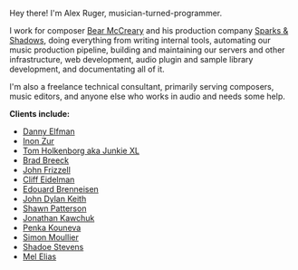 Hey there! I'm Alex Ruger, musician-turned-programmer.


I work for composer [Bear McCreary](https://bearmccreary.com/) and his production company [Sparks & Shadows](https://sparksandshadows.com/), doing everything from writing internal tools, automating our music production pipeline, building and maintaining our servers and other infrastructure, web development, audio plugin and sample library development, and documentating all of it.

<!-- I believe that making music on a computer has a lot of room for improvement, and that utilizing the open source tools and protocols that made the internet great in the first place will provide at least *part* of the path that'll get us there. In that spirit, here are a few of the projects I'm working on: -->
<!-- * [`daws`](https://github.com/rewgs/daws): A Go package for working with any and all DAW to the maximum extent that the DAW offers. Still very much in progress. -->
<!-- * [`Reaify`](https://github.com/rewgs/reaify): A Lua library for the Reaper API intended to make it feel a touch more "batteries included." -->
<!-- * `ReaWrite`: Generates a Python wrapper for the Reaper API from its source. -->
<!-- * `ReaConform`: Automates conforming cues to new picture. -->
<!-- * `Cue Queue`: A cross-platform, DAW-agnostic solution for automated stem-printing. Utilizes `daws` under the hood. -->
<!-- * `DAW Report`: A crowd-sourced database for DAW/plugin/OS/etc version compatability and stability reports. -->
<!-- * `Sideman`: A companion app for Digital Performer. Utilizes `daws` under the hood. -->

I'm also a freelance technical consultant, primarily serving composers, music editors, and anyone else who works in audio and needs some help.

**Clients include:**
* [Danny Elfman](https://www.dannyelfman.com/)
* [Inon Zur](http://www.inonzur.com/)
* [Tom Holkenborg aka Junkie XL](https://tomholkenborg.com/)
* [Brad Breeck](https://www.bradbreeck.com/)
* [John Frizzell](https://www.instagram.com/johncfrizzell/)
* [Cliff Eidelman](https://www.cliffeidelman.com/about-1)
* [Edouard Brenneisen](https://eb-music.net/)
* [John Dylan Keith](https://www.jdkeith.com/)
* [Shawn Patterson](https://shawnpatterson.com/)
* [Jonathan Kawchuk](https://jonathankawchuk.com/)
* [Penka Kouneva](https://www.imdb.com/name/nm0468008/)
* [Simon Moullier](https://www.simonmoullier.com/)
* [Shadoe Stevens](https://en.wikipedia.org/wiki/Shadoe_Stevens)
* [Mel Elias](https://www.instagram.com/meleliascomposer/)
